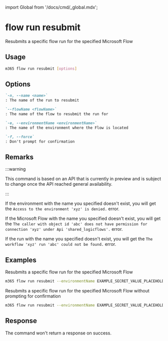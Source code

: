 <!-- DISCLAIMER: All secrets, passwords, and sensitive values in this document are examples only and not real credentials. -->
import Global from '/docs/cmd/_global.mdx';

# flow run resubmit

Resubmits a specific flow run for the specified Microsoft Flow

## Usage

```sh
m365 flow run resubmit [options]
```

## Options

```md definition-list
`-n, --name <name>`
: The name of the run to resubmit

`--flowName <flowName>`
: The name of the flow to resubmit the run for

`-e, --environmentName <environmentName>`
: The name of the environment where the Flow is located

`-f, --force`
: Don't prompt for confirmation
```

<Global />

## Remarks

:::warning

This command is based on an API that is currently in preview and is subject to change once the API reached general availability.

:::

If the environment with the name you specified doesn't exist, you will get the `Access to the environment 'xyz' is denied.` error.

If the Microsoft Flow with the name you specified doesn't exist, you will get the `The caller with object id 'abc' does not have permission for connection 'xyz' under Api 'shared_logicflows'.` error.

If the run with the name you specified doesn't exist, you will get the `The workflow 'xyz' run 'abc' could not be found.` error.

## Examples

Resubmits a specific flow run for the specified Microsoft Flow

```sh
m365 flow run resubmit --environmentName EXAMPLE_SECRET_VALUE_PLACEHOLDER --flowName 5923cb07-ce1a-4a5c-ab81-257ce820109a --name 08586653536760200319026785874CU62
```

Resubmits a specific flow run for the specified Microsoft Flow without prompting for confirmation

```sh
m365 flow run resubmit --environmentName EXAMPLE_SECRET_VALUE_PLACEHOLDER --flowName 5923cb07-ce1a-4a5c-ab81-257ce820109a --name 08586653536760200319026785874CU62 --force
```

## Response

The command won't return a response on success.
